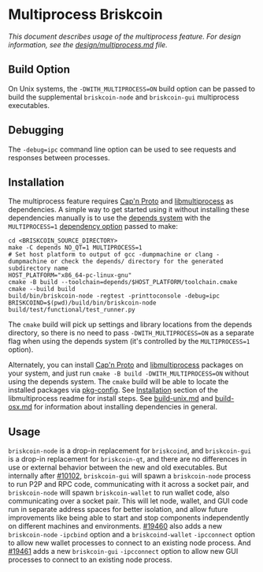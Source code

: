 # Multiprocess Briskcoin

_This document describes usage of the multiprocess feature. For design information, see the [design/multiprocess.md](design/multiprocess.md) file._

## Build Option

On Unix systems, the `-DWITH_MULTIPROCESS=ON` build option can be passed to build the supplemental `briskcoin-node` and `briskcoin-gui` multiprocess executables.

## Debugging

The `-debug=ipc` command line option can be used to see requests and responses between processes.

## Installation

The multiprocess feature requires [Cap'n Proto](https://capnproto.org/) and [libmultiprocess](https://github.com/briskcoin-core/libmultiprocess) as dependencies. A simple way to get started using it without installing these dependencies manually is to use the [depends system](../depends) with the `MULTIPROCESS=1` [dependency option](../depends#dependency-options) passed to make:

```
cd <BRISKCOIN_SOURCE_DIRECTORY>
make -C depends NO_QT=1 MULTIPROCESS=1
# Set host platform to output of gcc -dumpmachine or clang -dumpmachine or check the depends/ directory for the generated subdirectory name
HOST_PLATFORM="x86_64-pc-linux-gnu"
cmake -B build --toolchain=depends/$HOST_PLATFORM/toolchain.cmake
cmake --build build
build/bin/briskcoin-node -regtest -printtoconsole -debug=ipc
BRISKCOIND=$(pwd)/build/bin/briskcoin-node build/test/functional/test_runner.py
```

The `cmake` build will pick up settings and library locations from the depends directory, so there is no need to pass `-DWITH_MULTIPROCESS=ON` as a separate flag when using the depends system (it's controlled by the `MULTIPROCESS=1` option).

Alternately, you can install [Cap'n Proto](https://capnproto.org/) and [libmultiprocess](https://github.com/briskcoin-core/libmultiprocess) packages on your system, and just run `cmake -B build -DWITH_MULTIPROCESS=ON` without using the depends system. The `cmake` build will be able to locate the installed packages via [pkg-config](https://www.freedesktop.org/wiki/Software/pkg-config/). See [Installation](https://github.com/briskcoin-core/libmultiprocess/blob/master/doc/install.md) section of the libmultiprocess readme for install steps. See [build-unix.md](build-unix.md) and [build-osx.md](build-osx.md) for information about installing dependencies in general.

## Usage

`briskcoin-node` is a drop-in replacement for `briskcoind`, and `briskcoin-gui` is a drop-in replacement for `briskcoin-qt`, and there are no differences in use or external behavior between the new and old executables. But internally after [#10102](https://github.com/briskcoin/briskcoin/pull/10102), `briskcoin-gui` will spawn a `briskcoin-node` process to run P2P and RPC code, communicating with it across a socket pair, and `briskcoin-node` will spawn `briskcoin-wallet` to run wallet code, also communicating over a socket pair. This will let node, wallet, and GUI code run in separate address spaces for better isolation, and allow future improvements like being able to start and stop components independently on different machines and environments.
[#19460](https://github.com/briskcoin/briskcoin/pull/19460) also adds a new `briskcoin-node` `-ipcbind` option and a `briskcoind-wallet` `-ipcconnect` option to allow new wallet processes to connect to an existing node process.
And [#19461](https://github.com/briskcoin/briskcoin/pull/19461) adds a new `briskcoin-gui` `-ipcconnect` option to allow new GUI processes to connect to an existing node process.
